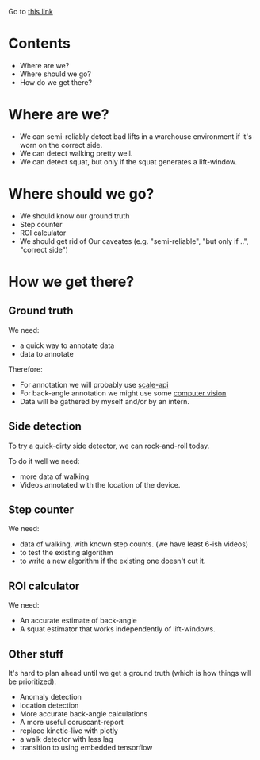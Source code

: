 Go to [this link](https://gitpitch.com/hoj201/retreat_2017_presentation)

# Contents
- Where are we?
- Where should we go?
- How do we get there?

# Where are we?
 - We can semi-reliably detect bad lifts in a warehouse environment if it's worn on the correct side.
 - We can detect walking pretty well.
 - We can detect squat, but only if the squat generates a lift-window.


# Where should we go?
- We should know our ground truth
- Step counter
- ROI calculator
- We should get rid of Our caveates (e.g. "semi-reliable", "but only if ..", "correct side")

# How we get there?

## Ground truth
We need:
- a quick way to annotate data
- data to annotate

Therefore:
  - For annotation we will probably use [scale-api](https://www.scaleapi.com/)
  - For back-angle annotation we might use some [computer vision](https://www.youtube.com/watch?v=tKfkGttx0qs)
  - Data will be gathered by myself and/or by an intern.

## Side detection
To try a quick-dirty side detector, we can rock-and-roll today.

To do it well we need:
- more data of walking
- Videos annotated with the location of the device.

## Step counter
We need:
- data of walking, with known step counts. (we have least 6-ish videos)
- to test the existing algorithm
- to write a new algorithm if the existing one doesn't cut it.

## ROI calculator
We need:
 - An accurate estimate of back-angle
 - A squat estimator that works independently of lift-windows.

## Other stuff
It's hard to plan ahead until we get a ground truth (which is how things will be prioritized):

- Anomaly detection
- location detection
- More accurate back-angle calculations
- A more useful coruscant-report
- replace kinetic-live with plotly
- a walk detector with less lag
- transition to using embedded tensorflow
